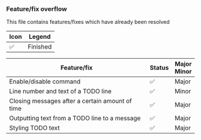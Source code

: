 ### Feature/fix overflow
This file contains features/fixes which have already been resolved

|Icon| Legend |
|----|-------------|
|✅ | Finished    |

|Feature/fix|Status|Major<br>Minor|
|-------|------|------|
|Enable/disable command|✅|Major|
|Line number and text of a TODO line|✅|Minor|
|Closing messages after a certain amount of time|✅|Major|
|Outputting text from a TODO line to a message|✅|Major|
|Styling TODO text|✅|Major|